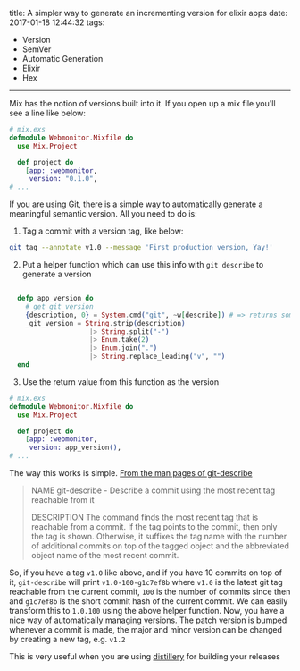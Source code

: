 title: A simpler way to generate an incrementing version for elixir apps
date: 2017-01-18 12:44:32
tags:
- Version
- SemVer
- Automatic Generation
- Elixir
- Hex
---

Mix has the notion of versions built into it. If you open up a mix file you'll see a line like below:

```elixir
# mix.exs
defmodule Webmonitor.Mixfile do
  use Mix.Project

  def project do
    [app: :webmonitor,
     version: "0.1.0",
# ...
```

If you are using Git, there is a simple way to automatically generate a meaningful semantic version.
All you need to do is:

  1. Tag a commit with a version tag, like below:

```sh
git tag --annotate v1.0 --message 'First production version, Yay!'
```

  2. Put a helper function which can use this info with `git describe` to generate a version

```elixir

  defp app_version do
    # get git version
    {description, 0} = System.cmd("git", ~w[describe]) # => returns something like: v1.0-231-g1c7ef8b
    _git_version = String.strip(description)
                    |> String.split("-")
                    |> Enum.take(2)
                    |> Enum.join(".")
                    |> String.replace_leading("v", "")
  end

```

  3. Use the return value from this function as the version


```elixir
# mix.exs
defmodule Webmonitor.Mixfile do
  use Mix.Project

  def project do
    [app: :webmonitor,
     version: app_version(),
# ...
```

The way this works is simple. [From the man pages of git-describe](https://git-scm.com/docs/git-describe)

>NAME
>       git-describe - Describe a commit using the most recent tag reachable from it
>
>DESCRIPTION
>       The command finds the most recent tag that is reachable from a commit. If the tag points to the commit, then only the tag is shown. Otherwise, it suffixes the tag name with the
>       number of additional commits on top of the tagged object and the abbreviated object name of the most recent commit.

So, if you have a tag `v1.0` like above, and if you have 10 commits on top of it, `git-describe` will print `v1.0-100-g1c7ef8b` where `v1.0` is the latest git tag reachable from the
current commit, `100` is the number of commits since then and `g1c7ef8b` is the short commit hash of the current commit. We can easily transform this to `1.0.100` using the above helper function.
Now, you have a nice way of automatically managing versions. The patch version is bumped whenever a commit is made, the major and minor version can be changed by creating a new tag, e.g. `v1.2`

This is very useful when you are using [distillery](https://github.com/bitwalker/distillery) for building your releases
